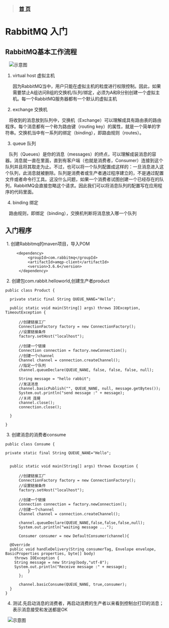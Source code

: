 >###  [首 页](https://github.com/Letitmiss/JMS/blob/master/README.md)
# RabbitMQ 入门

## RabbitMQ基本工作流程

    ![示意图](https://github.com/Letitmiss/JMS/blob/master/img/rabbitmq-4.jpg)

1. virtual host 虚拟主机

      因为RabbitMQ当中，用户只能在虚拟主机的粒度进行权限控制。因此，如果需要禁止A组访问B组的交换机/队列/绑定，必须为A和B分别创建一个虚拟主机。每一个RabbitMQ服务器都有一个默认的虚拟主机
      
2. exchange 交换机

    将收到的消息放到队列中，交换机（Exchange）可以理解成具有路由表的路由程序。每个消息都有一个称为路由键（routing key）的属性，就是一个简单的字符串。交换机当中有一系列的绑定（binding），即路由规则（routes）。
    
3. queue 队列

    队列（Queues）是你的消息（messages）的终点，可以理解成装消息的容器。消息就一直在里面，直到有客户端（也就是消费者，Consumer）连接到这个队列并且将其取走为止。不过，也可以将一个队列配置成这样的：一旦消息进入这个队列，此消息就被删除。队列是消费者或生产者通过程序建立的，不是通过配置文件或者命令行工具。这没什么问题，如果一个消费者试图创建一个已经存在的队列，RabbitMQ会直接忽略这个请求。因此我们可以将消息队列的配置写在应用程序的代码里面。

4. binding 绑定

    路由规则，即绑定（binding），交换机判断将消息放入哪一个队列
    
    
    
 ## 入门程序 
    
  1. 创建Rabbitmq的maven项目，导入POM
  ````
       <dependency>
            <groupId>com.rabbitmq</groupId>
            <artifactId>amqp-client</artifactId>
            <version>3.6.6</version>
        </dependency>
   ````
  2. 创建包com.rabbit.helloworld,创建生产者product
  ````
  public class Product {
	
	private static final String QUEUE_NANE="Hello"; 
	
	public static void main(String[] args) throws IOException, TimeoutException {
		
		//创建链接工厂
		ConnectionFactory factory = new ConnectionFactory();
		//设置链接条件
		factory.setHost("localhost");

		//创建一个链接
		Connection connection = factory.newConnection();
		//创建一个channel
		Channel channel = connection.createChannel();
		//指定一个队列
		channel.queueDeclare(QUEUE_NANE, false, false, false, null);
		
		String message = "hello rabbit";
		//发送消息
		channel.basicPublish("", QUEUE_NANE, null, message.getBytes());
		System.out.println("send message :" + message);
		//关闭 连接
		channel.close();
		connection.close();
		
	}

}
````
  3. 创建消息的消费者consume
  ````
 public class Consume {
		
private static final String QUEUE_NANE="Hello"; 
	
	
	public static void main(String[] args) throws Exception {
		
		//创建链接工厂
		ConnectionFactory factory = new ConnectionFactory();
		//设置链接条件
		factory.setHost("localhost");
	
		//创建一个链接
		Connection connection = factory.newConnection();
		//创建一个channel
		Channel channel = connection.createChannel();
		
		channel.queueDeclare(QUEUE_NANE,false,false,false,null);
		System.out.println("waiting message ...");
			
		Consumer consumer = new DefaultConsumer(channel){
			
    @Override
    public void handleDelivery(String consumerTag, Envelope envelope, BasicProperties properties, byte[] body)
      throws IOException {
      String message = new String(body,"utf-8");					
      System.out.println("Receive message :" + message);
			}	
		};
				
		channel.basicConsume(QUEUE_NANE, true,consumer);
	}			
}
 ````
4. 测试.先启动消息的消费者，再启动消费的生产者以来看到控制台打印的消息；表示消息接受和发送都是OK

   ![示意图](https://github.com/Letitmiss/JMS/blob/master/img/rabbitrumen.jpg)
   



 
 
 
 
